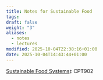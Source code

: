 ```yaml
---
title: Notes for Sustainable Food
tags:
draft: false
weight: "3"
aliases:
  - notes
  - lectures
modified: 2025-10-04T22:38:16+01:00
date: 2025-10-04T14:43:44+01:00
---
```

[Sustainable Food Systems](/masters/modules/3-sustainable-food-systems)`‡` CPT902